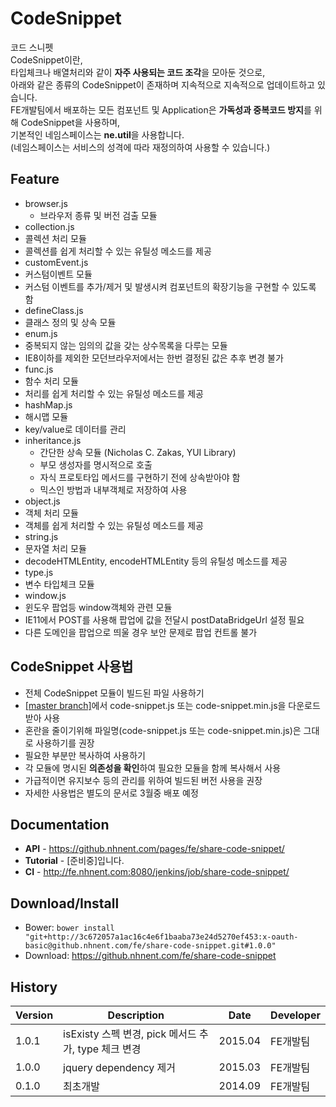 CodeSnippet
======================
코드 스니펫<br>
CodeSnippet이란, <br>
타입체크나 배열처리와 같이 **자주 사용되는 코드 조각**을 모아둔 것으로,<br>
아래와 같은 종류의 CodeSnippet이 존재하며 지속적으로 지속적으로 업데이트하고 있습니다.<br>
FE개발팀에서 배포하는 모든 컴포넌트 및 Application은 **가독성과 중복코드 방지**를 위해 CodeSnippet을 사용하며,<br>
기본적인 네임스페이스는 **ne.util**을 사용합니다.<br>
(네임스페이스는 서비스의 성격에 따라 재정의하여 사용할 수 있습니다.)<br>

## Feature
* browser.js
  * 브라우저 종류 및 버전 검출 모듈
* collection.js
 * 콜렉션 처리 모듈
 * 콜렉션를 쉽게 처리할 수 있는 유틸성 메소드를 제공
* customEvent.js
 * 커스텀이벤트 모듈
 * 커스텀 이벤트를 추가/제거 및 발생시켜 컴포넌트의 확장기능을 구현할 수 있도록 함
* defineClass.js
 * 클래스 정의 및 상속 모듈
* enum.js
 * 중복되지 않는 임의의 값을 갖는 상수목록을 다루는 모듈
 * IE8이하를 제외한 모던브라우저에서는 한번 결정된 값은 추후 변경 불가
* func.js
 * 함수 처리 모듈
 * 처리를 쉽게 처리할 수 있는 유틸성 메소드를 제공
* hashMap.js
 * 해시맵 모듈
 * key/value로 데이터를 관리
* inheritance.js
  * 간단한 상속 모듈 (Nicholas C. Zakas, YUI Library)
  * 부모 생성자를 명시적으로 호출
  * 자식 프로토타입 메서드를 구현하기 전에 상속받아야 함
  * 믹스인 방법과 내부객체로 저장하여 사용
* object.js
 * 객체 처리 모듈
 * 객체를 쉽게 처리할 수 있는 유틸성 메소드를 제공
* string.js
 * 문자열 처리 모듈
 * decodeHTMLEntity, encodeHTMLEntity 등의 유틸성 메소드를 제공
* type.js
 * 변수 타입체크 모듈
* window.js
 * 윈도우 팝업등 window객체와 관련 모듈
 * IE11에서 POST를 사용해 팝업에 값을 전달시 postDataBridgeUrl 설정 필요
 * 다른 도메인을 팝업으로 띄울 경우 보안 문제로 팝업 컨트롤 불가

## CodeSnippet 사용법
* 전체 CodeSnippet 모듈이 빌드된 파일 사용하기
 * [[master branch]](https://github.nhnent.com/FE/Share-CodeSnippet)에서 code-snippet.js 또는 code-snippet.min.js을 다운로드 받아 사용
 * 혼란을 줄이기위해 파일명(code-snippet.js 또는 code-snippet.min.js)은 그대로 사용하기를 권장
* 필요한 부분만 복사하여 사용하기
 * 각 모듈에 명시된 **의존성을 확인**하여 필요한 모듈을 함께 복사해서 사용
 * 가급적이면 유지보수 등의 관리를 위하여 빌드된 버전 사용을 권장
* 자세한 사용법은 별도의 문서로 3월중 배포 예정

## Documentation
* **API** - https://github.nhnent.com/pages/fe/share-code-snippet/
* **Tutorial** - [준비중]입니다.
* **CI** - http://fe.nhnent.com:8080/jenkins/job/share-code-snippet/

## Download/Install
* Bower: `bower install "git+http://3c672057a1ac16c4e6f1baaba73e24d5270ef453:x-oauth-basic@github.nhnent.com/fe/share-code-snippet.git#1.0.0"`
* Download: https://github.nhnent.com/fe/share-code-snippet


## History
| Version | Description | Date | Developer |
| ---- | ---- | ---- | ---- |
| 1.0.1 | isExisty 스펙 변경, pick 메서드 추가, type 체크 변경 | 2015.04 | FE개발팀 |
| 1.0.0 | jquery dependency 제거 | 2015.03 | FE개발팀 |
| 0.1.0 | 최초개발 | 2014.09 | FE개발팀 |
